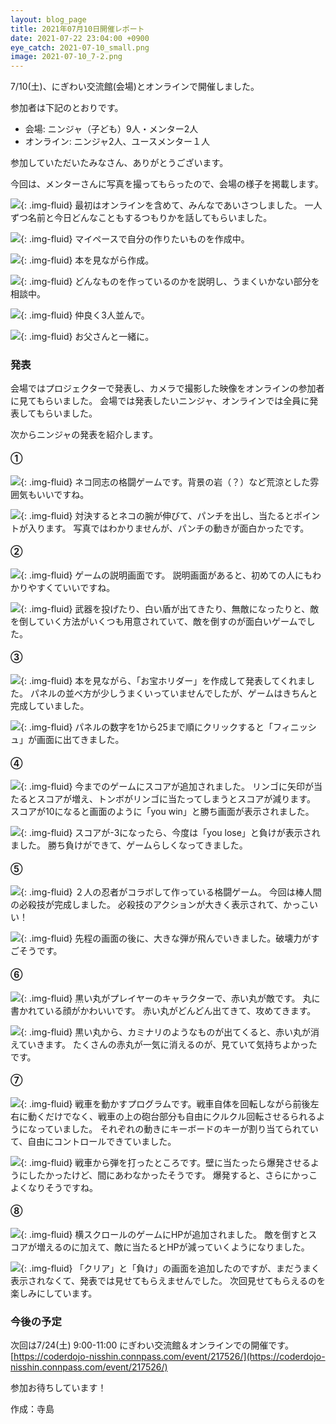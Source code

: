 ```yaml
---
layout: blog_page
title: 2021年07月10日開催レポート
date: 2021-07-22 23:04:00 +0900
eye_catch: 2021-07-10_small.png
image: 2021-07-10_7-2.png
---
```


7/10(土)、にぎわい交流館(会場)とオンラインで開催しました。<br />

参加者は下記のとおりです。
* 会場: ニンジャ（子ども）9人・メンター2人
* オンライン: ニンジャ2人、ユースメンター１人

参加していただいたみなさん、ありがとうございます。

今回は、メンターさんに写真を撮ってもらったので、会場の様子を掲載します。

![](/assets/img/2021-07-10_0-1.jpg){: .img-fluid}
最初はオンラインを含めて、みんなであいさつしました。
一人ずつ名前と今日どんなこともするつもりかを話してもらいました。

![](/assets/img/2021-07-10_0-2.jpg){: .img-fluid}
マイペースで自分の作りたいものを作成中。

![](/assets/img/2021-07-10_0-3.jpg){: .img-fluid}
本を見ながら作成。

![](/assets/img/2021-07-10_0-4.jpg){: .img-fluid}
どんなものを作っているのかを説明し、うまくいかない部分を相談中。

![](/assets/img/2021-07-10_0-5.jpg){: .img-fluid}
仲良く3人並んで。

![](/assets/img/2021-07-10_0-6.jpg){: .img-fluid}
お父さんと一緒に。


### 発表
会場ではプロジェクターで発表し、カメラで撮影した映像をオンラインの参加者に見てもらいました。
会場では発表したいニンジャ、オンラインでは全員に発表してもらいました。

次からニンジャの発表を紹介します。

#### &#9312;

![](/assets/img/2021-07-10_1-1.png){: .img-fluid}
ネコ同志の格闘ゲームです。背景の岩（？）など荒涼とした雰囲気もいいですね。

![](/assets/img/2021-07-10_1-2.png){: .img-fluid}
対決するとネコの腕が伸びて、パンチを出し、当たるとポイントが入ります。
写真ではわかりませんが、パンチの動きが面白かったです。

#### &#9313;

![](/assets/img/2021-07-10_2-1.png){: .img-fluid}
ゲームの説明画面です。
説明画面があると、初めての人にもわかりやすくていいですね。

![](/assets/img/2021-07-10_2-2.png){: .img-fluid}
武器を投げたり、白い盾が出てきたり、無敵になったりと、敵を倒していく方法がいくつも用意されていて、敵を倒すのが面白いゲームでした。

#### &#9314;

![](/assets/img/2021-07-10_3-1.png){: .img-fluid}
本を見ながら、「お宝ホリダー」を作成して発表してくれました。
パネルの並べ方が少しうまくいっていませんでしたが、ゲームはきちんと完成していました。

![](/assets/img/2021-07-10_3-2.png){: .img-fluid}
パネルの数字を1から25まで順にクリックすると「フィニッシュ」が画面に出てきました。

#### &#9315;

![](/assets/img/2021-07-10_4-1.png){: .img-fluid}
今までのゲームにスコアが追加されました。
リンゴに矢印が当たるとスコアが増え、トンボがリンゴに当たってしまうとスコアが減ります。
スコアが10になると画面のように「you win」と勝ち画面が表示されました。

![](/assets/img/2021-07-10_4-2.png){: .img-fluid}
スコアが-3になったら、今度は「you lose」と負けが表示されました。
勝ち負けができて、ゲームらしくなってきました。

#### &#9316;

![](/assets/img/2021-07-10_5-1.png){: .img-fluid}
２人の忍者がコラボして作っている格闘ゲーム。
今回は棒人間の必殺技が完成しました。
必殺技のアクションが大きく表示されて、かっこいい！

![](/assets/img/2021-07-10_5-2.png){: .img-fluid}
先程の画面の後に、大きな弾が飛んでいきました。破壊力がすごそうです。

#### &#9317;
![](/assets/img/2021-07-10_6-1.png){: .img-fluid}
黒い丸がプレイヤーのキャラクターで、赤い丸が敵です。
丸に書かれている顔がかわいいです。
赤い丸がどんどん出てきて、攻めてきます。

![](/assets/img/2021-07-10_6-2.png){: .img-fluid}
黒い丸から、カミナリのようなものが出てくると、赤い丸が消えていきます。
たくさんの赤丸が一気に消えるのが、見ていて気持ちよかったです。

#### &#9318;

![](/assets/img/2021-07-10_7-1.png){: .img-fluid}
戦車を動かすプログラムです。戦車自体を回転しながら前後左右に動くだけでなく、戦車の上の砲台部分も自由にクルクル回転させるられるようになっていました。
それぞれの動きにキーボードのキーが割り当てられていて、自由にコントロールできていました。

![](/assets/img/2021-07-10_7-2.png){: .img-fluid}
戦車から弾を打ったところです。壁に当たったら爆発させるようにしたかったけど、間にあわなかったそうです。
爆発すると、さらにかっこよくなりそうですね。

#### &#9319;

![](/assets/img/2021-07-10_8-1.png){: .img-fluid}
横スクロールのゲームにHPが追加されました。
敵を倒すとスコアが増えるのに加えて、敵に当たるとHPが減っていくようになりました。

![](/assets/img/2021-07-10_8-2.png){: .img-fluid}
「クリア」と「負け」の画面を追加したのですが、まだうまく表示されなくて、発表では見せてもらえませんでした。
次回見せてもらえるのを楽しみにしています。

### 今後の予定
次回は7/24(土) 9:00-11:00 にぎわい交流館＆オンラインでの開催です。<br/>
[https://coderdojo-nisshin.connpass.com/event/217526/](https://coderdojo-nisshin.connpass.com/event/217526/)

参加お待ちしています！

作成：寺島
